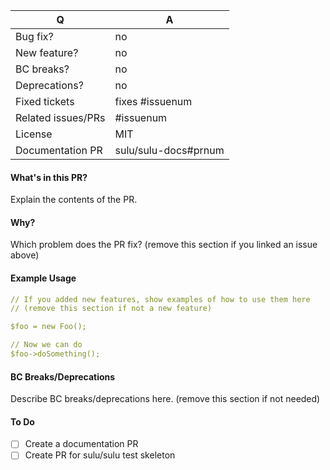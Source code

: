 | Q | A
| --- | ---
| Bug fix? | no
| New feature? | no
| BC breaks? | no
| Deprecations? | no
| Fixed tickets | fixes #issuenum
| Related issues/PRs | #issuenum
| License | MIT
| Documentation PR | sulu/sulu-docs#prnum

#### What's in this PR?

Explain the contents of the PR.

#### Why?

Which problem does the PR fix? (remove this section if you linked an issue above)

#### Example Usage

```yaml
// If you added new features, show examples of how to use them here
// (remove this section if not a new feature)

$foo = new Foo();

// Now we can do
$foo->doSomething();
```

#### BC Breaks/Deprecations

Describe BC breaks/deprecations here. (remove this section if not needed)

#### To Do

- [ ] Create a documentation PR
- [ ] Create PR for sulu/sulu test skeleton
